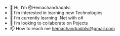 - 👋 Hi, I’m @Hemachandradalvi
- 👀 I’m interested in learning new Technologies
- 🌱 I’m currently learning .Net with c# 
- 💞️ I’m looking to collaborate on Pojects
- 📫 How to reach me hemachandradalvi@gmail.com

<!---
Hemachandradalvi/Hemachandradalvi is a ✨ special ✨ repository because its `README.md` (this file) appears on your GitHub profile.
You can click the Preview link to take a look at your changes.
--->
